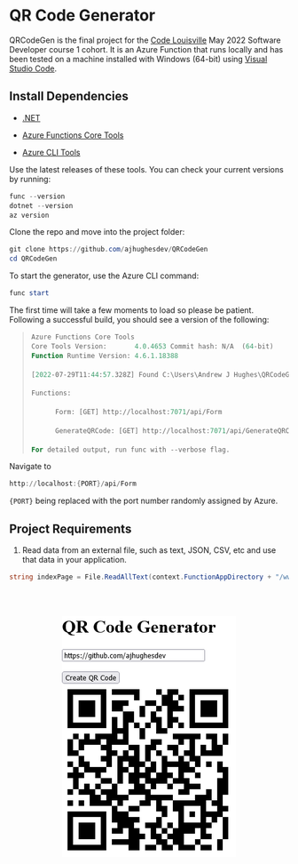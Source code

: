 # QR Code Generator

QRCodeGen is the final project for the [Code Louisville](https://www.codelouisville.org) May 2022 Software Developer course 1 cohort. It is an Azure Function that runs locally and has been tested on a machine installed with Windows (64-bit) using [Visual Studio Code](https://visualstudio.microsoft.com/).
 
## Install Dependencies ##

- [.NET](https://download.visualstudio.microsoft.com/download/pr/c246f2b8-da39-4b12-b87d-bf89b6b51298/2d43d4ded4b6a0c4d1a0b52f0b9a3b30/dotnet-sdk-6.0.302-win-x64.exe ".NET 6.x.x Download")

- [Azure Functions Core Tools](https://go.microsoft.com/fwlink/?linkid=2174087 "Azure Functions Core Tools v4.x")

- [Azure CLI Tools](https://aka.ms/installazurecliwindows "Azure CLI Tools latest release")

Use the latest releases of these tools. You can check your current versions by running:

```powershell
func --version
dotnet --version
az version
```

Clone the repo and move into the project folder:

```powershell
git clone https://github.com/ajhughesdev/QRCodeGen
cd QRCodeGen
```

To start the generator, use the Azure CLI command:

```powershell
func start
```

The first time will take a few moments to load so please be patient. Following a successful build, you should see a version of the following:


>```powershell
>Azure Functions Core Tools
>Core Tools Version:       4.0.4653 Commit hash: N/A  (64-bit)
>Function Runtime Version: 4.6.1.18388
>
>[2022-07-29T11:44:57.328Z] Found C:\Users\Andrew J Hughes\QRCodeGen\QRCodeGen.csproj. Using for user secrets file configuration.
>
>Functions:
>
>       Form: [GET] http://localhost:7071/api/Form
>
>       GenerateQRCode: [GET] http://localhost:7071/api/GenerateQRCode
>
>For detailed output, run func with --verbose flag.
>```

Navigate to 

```powershell
http://localhost:{PORT}/api/Form
```

`{PORT}` being replaced with the port number randomly assigned by Azure.


## Project Requirements ##

1. Read data from an external file, such as text, JSON, CSV, etc and use that data in your application.

```cs
string indexPage = File.ReadAllText(context.FunctionAppDirectory + "/www/index.html");
```


<br /><br />


<p align="center">
<img src="./qr-code-generator.png" alt="screenshot of program" />
</p>
